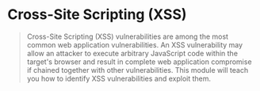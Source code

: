 # Cross-Site Scripting (XSS)

> Cross-Site Scripting (XSS) vulnerabilities are among the most common web application vulnerabilities. An XSS vulnerability may allow an attacker to execute arbitrary JavaScript code within the target's browser and result in complete web application compromise if chained together with other vulnerabilities. This module will teach you how to identify XSS vulnerabilities and exploit them.
